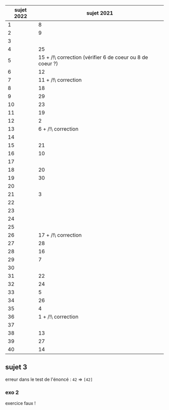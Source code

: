|sujet 2022 | sujet 2021 |
|-|-|
1 | 8
2 | 9
3 | 
4 | 25
5 | 15 + /!\ correction (vérifier 6 de coeur ou 8 de coeur ?)
6 | 12
7 | 11 + /!\ correction
8 | 18
9 | 29
10 | 23
11 | 19
12 | 2
13 | 6 + /!\ correction
14 | 
15 | 21
16 | 10
17 | 
18 | 20
19 | 30
20 |
21 | 3
22 | 
23 | 
24 | 
25 |
26 | 17 + /!\ correction
27 | 28
28 | 16
29 | 7
30 |
31 | 22
32 | 24
33 | 5
34 | 26
35 | 4
36 | 1 + /!\ correction
37 | 
38 | 13
39 | 27
40 | 14

## sujet 3

erreur dans le test de l'énoncé : `42` => `[42]`

### exo 2

exercice faux !